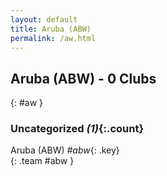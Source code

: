 ```yaml
---
layout: default
title: Aruba (ABW)
permalink: /aw.html
---
```



## Aruba (ABW) - 0 Clubs
{: #aw }









### Uncategorized _(1)_{:.count}


Aruba  (ABW)  _#abw_{: .key} <br>
{: .team #abw }


 

